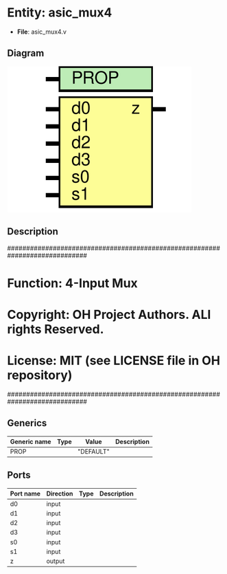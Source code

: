# Entity: asic_mux4

- **File**: asic_mux4.v
## Diagram

![Diagram](asic_mux4.svg "Diagram")
## Description

#############################################################################
# Function: 4-Input Mux                                                     #
# Copyright: OH Project Authors. ALl rights Reserved.                       #
# License:  MIT (see LICENSE file in OH repository)                         #
#############################################################################

## Generics

| Generic name | Type | Value     | Description |
| ------------ | ---- | --------- | ----------- |
| PROP         |      | "DEFAULT" |             |
## Ports

| Port name | Direction | Type | Description |
| --------- | --------- | ---- | ----------- |
| d0        | input     |      |             |
| d1        | input     |      |             |
| d2        | input     |      |             |
| d3        | input     |      |             |
| s0        | input     |      |             |
| s1        | input     |      |             |
| z         | output    |      |             |
